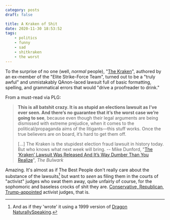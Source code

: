 ```yaml
---
category: posts
draft: false

title: A Kraken of Shit
date: 2020-11-30 18:53:52
tags:
    - politics
    - funny
    - sad
    - shitkraken
    - the worst
---
```


To the surprise of no one (well, _normal_ people), "[The Kraken](/tags/shitkraken)", authored by an ex-member of the "Elite Strike-Force Team", turned out to be a "truly awful" and unmistakably QAnon-laced lawsuit full of basic formatting, spelling, and grammatical errors that would "drive a proofreader to drink."

From a must-read via PLG:

> **This is all batshit crazy. It is as stupid an elections lawsuit as I’ve ever seen. And there’s no guarantee that it’s the worst case we’re going to see**, because even though their legal arguments are being dismissed with extreme prejudice, when it comes to the political/propaganda aims of the litigants—this stuff works. Once the true believers are on board, it’s hard to get them off.
>
> [...] The Kraken is the stupidest election fraud lawsuit in history today. But who knows what next week will bring.
> -- Mike Dunford, "[The ‘Kraken’ Lawsuit Was Released And It’s Way Dumber Than You Realize](https://thebulwark.com/the-kraken-lawsuit-was-released-and-its-way-dumber-than-you-realize/)", _The Bulwark_

Amazing. It's almost as if The Best People don't really care about the substance of the lawsuits[^dragon] but want to _seen_ as filing them in the courts of "activist" judges who swat them away, quite unfairly of course, for the sophomoric and baseless crocks of shit they are. [Conservative, Republican, Trump-appointed](https://www.politico.com/news/2020/11/27/appeals-court-trump-campaign-pennsylvania-440813) activist judges, that is.

[^dragon]: And as if they 'wrote' it using a 1999 version of [Dragon NaturallySpeaking](https://en.wikipedia.org/wiki/Dragon_NaturallySpeaking).
